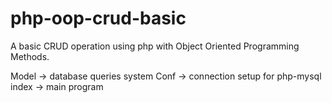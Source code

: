 # php-oop-crud-basic
A basic CRUD operation using php with Object Oriented Programming Methods.

Model -> database queries system
Conf -> connection setup for php-mysql
index -> main program
